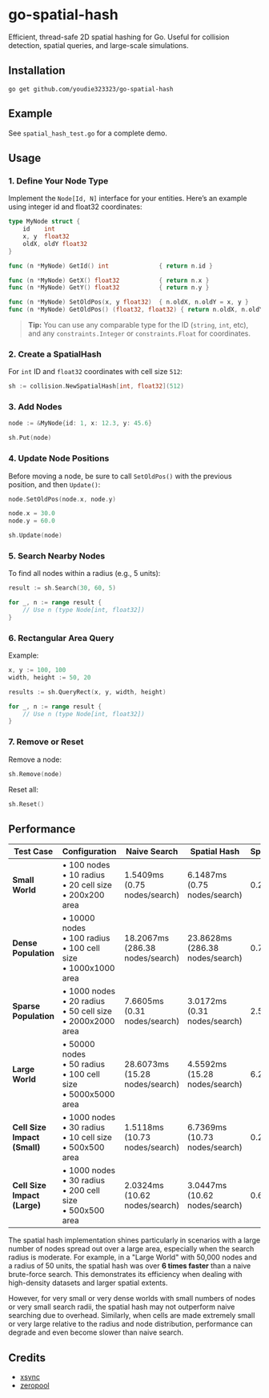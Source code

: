 # go-spatial-hash

Efficient, thread-safe 2D spatial hashing for Go. Useful for collision detection, spatial queries, and large-scale simulations.

## Installation

```
go get github.com/youdie323323/go-spatial-hash
```

## Example

See `spatial_hash_test.go` for a complete demo.

## Usage

### 1. Define Your Node Type

Implement the `Node[Id, N]` interface for your entities. Here’s an example using integer id and float32 coordinates:

```go
type MyNode struct {
    id    int
    x, y  float32
    oldX, oldY float32
}

func (n *MyNode) GetId() int              { return n.id }

func (n *MyNode) GetX() float32           { return n.x }
func (n *MyNode) GetY() float32           { return n.y }

func (n *MyNode) SetOldPos(x, y float32)  { n.oldX, n.oldY = x, y }
func (n *MyNode) GetOldPos() (float32, float32) { return n.oldX, n.oldY }
```

> **Tip:** You can use any comparable type for the ID (`string`, `int`, etc), and any `constraints.Integer` or `constraints.Float` for coordinates.

### 2. Create a SpatialHash

For `int` ID and `float32` coordinates with cell size `512`:

```go
sh := collision.NewSpatialHash[int, float32](512)
```

### 3. Add Nodes

```go
node := &MyNode{id: 1, x: 12.3, y: 45.6}

sh.Put(node)
```

### 4. Update Node Positions

Before moving a node, be sure to call `SetOldPos()` with the previous position, and then `Update()`:

```go
node.SetOldPos(node.x, node.y)

node.x = 30.0
node.y = 60.0

sh.Update(node)
```

### 5. Search Nearby Nodes

To find all nodes within a radius (e.g., 5 units):

```go
result := sh.Search(30, 60, 5)

for _, n := range result {
    // Use n (type Node[int, float32])
}
```

### 6. Rectangular Area Query

Example:

```go
x, y := 100, 100
width, height := 50, 20

results := sh.QueryRect(x, y, width, height)

for _, n := range result {
    // Use n (type Node[int, float32])
}
```

### 7. Remove or Reset

Remove a node:

```go
sh.Remove(node)
```

Reset all:

```go
sh.Reset()
```

## Performance

| Test Case | Configuration | Naive Search | Spatial Hash | Speedup |
|-----------|--------------|--------------|--------------|---------|
| **Small World** | • 100 nodes<br>• 10 radius<br>• 20 cell size<br>• 200x200 area | 1.5409ms<br>(0.75 nodes/search) | 6.1487ms<br>(0.75 nodes/search) | 0.25x |
| **Dense Population** | • 10000 nodes<br>• 100 radius<br>• 100 cell size<br>• 1000x1000 area | 18.2067ms<br>(286.38 nodes/search) | 23.8628ms<br>(286.38 nodes/search) | 0.76x |
| **Sparse Population** | • 1000 nodes<br>• 20 radius<br>• 50 cell size<br>• 2000x2000 area | 7.6605ms<br>(0.31 nodes/search) | 3.0172ms<br>(0.31 nodes/search) | 2.54x |
| **Large World** | • 50000 nodes<br>• 50 radius<br>• 100 cell size<br>• 5000x5000 area | 28.6073ms<br>(15.28 nodes/search) | 4.5592ms<br>(15.28 nodes/search) | 6.27x |
| **Cell Size Impact (Small)** | • 1000 nodes<br>• 30 radius<br>• 10 cell size<br>• 500x500 area | 1.5118ms<br>(10.73 nodes/search) | 6.7369ms<br>(10.73 nodes/search) | 0.22x |
| **Cell Size Impact (Large)** | • 1000 nodes<br>• 30 radius<br>• 200 cell size<br>• 500x500 area | 2.0324ms<br>(10.62 nodes/search) | 3.0447ms<br>(10.62 nodes/search) | 0.67x |

The spatial hash implementation shines particularly in scenarios with a large number of nodes spread out over a large area, especially when the search radius is moderate. For example, in a "Large World" with 50,000 nodes and a radius of 50 units, the spatial hash was over **6 times faster** than a naive brute-force search. This demonstrates its efficiency when dealing with high-density datasets and larger spatial extents.

However, for very small or very dense worlds with small numbers of nodes or very small search radii, the spatial hash may not outperform naive searching due to overhead. Similarly, when cells are made extremely small or very large relative to the radius and node distribution, performance can degrade and even become slower than naive search.

## Credits

- [xsync](https://github.com/puzpuzpuz/xsync)
- [zeropool](https://github.com/colega/zeropool)